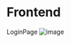 # Frontend
LoginPage
![image](https://github.com/caglatunc/Frontend/assets/95507765/f680d469-ee47-432f-9490-bce86ff7420e)
